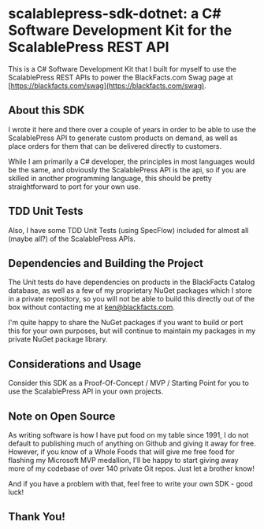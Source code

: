 # scalablepress-sdk-dotnet: a C# Software Development Kit for the ScalablePress REST API

This is a C# Software Development Kit that I built for myself to use the ScalablePress  REST APIs to power the BlackFacts.com Swag page 
at [https://blackfacts.com/swag](https://blackfacts.com/swag).

## About this SDK

I wrote it here and there over a couple of years in order to be able to use the ScalablePress API to generate custom products on demand, 
as well as place orders for them that can be delivered directly to customers. 

While I am primarily a C# developer, the principles in most languages would be the same, and obviously the ScalablePress API is the api, 
so if you are skilled in another programming language, this should be pretty straightforward to port for your own use.

## TDD Unit Tests

Also, I have some TDD Unit Tests (using SpecFlow) included for almost all (maybe all?) of the ScalablePress APIs.  

## Dependencies and Building the Project

The Unit tests do have dependencies on products in the BlackFacts Catalog database, as well as a few of my proprietary NuGet packages 
which I store in a private repository, so you will not be able to build this directly out of the box without contacting me at 
[ken@blackfacts.com](mailto:ken@blackfacts.com).  

I'm quite happy to share the NuGet packages if you want to build or port this for your own purposes, but will continue to maintain my packages 
in my private NuGet package library. 

## Considerations and Usage

Consider this SDK as a Proof-Of-Concept / MVP / Starting Point for you to use the ScalablePress API in your own projects.

## Note on Open Source

As writing software is how I have put food on my table since 1991, I do not default to publishing much of anything on Github and giving it away for free. 
However, if you know of a Whole Foods that will give me free food for flashing my Microsoft MVP medallion, I'll be happy to start 
giving away more of my codebase of over 140 private Git repos. Just let a brother know!

And if you have a problem with that, feel free to write your own SDK - good luck! 

## Thank You!
